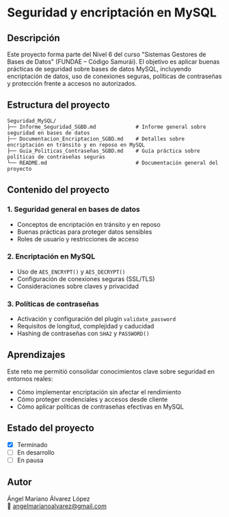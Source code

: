 
# Seguridad y encriptación en MySQL

## Descripción
Este proyecto forma parte del Nivel 6 del curso "Sistemas Gestores de Bases de Datos" (FUNDAE – Código Samurái). El objetivo es aplicar buenas prácticas de seguridad sobre bases de datos MySQL, incluyendo encriptación de datos, uso de conexiones seguras, políticas de contraseñas y protección frente a accesos no autorizados.

## Estructura del proyecto
```
Seguridad_MySQL/
├── Informe_Seguridad_SGBD.md             # Informe general sobre seguridad en bases de datos
├── Documentacion_Encriptacion_SGBD.md    # Detalles sobre encriptación en tránsito y en reposo en MySQL
├── Guia_Politicas_Contraseñas_SGBD.md    # Guía práctica sobre políticas de contraseñas seguras
└── README.md                             # Documentación general del proyecto
```

## Contenido del proyecto

### 1. Seguridad general en bases de datos
- Conceptos de encriptación en tránsito y en reposo
- Buenas prácticas para proteger datos sensibles
- Roles de usuario y restricciones de acceso

### 2. Encriptación en MySQL
- Uso de `AES_ENCRYPT()` y `AES_DECRYPT()`
- Configuración de conexiones seguras (SSL/TLS)
- Consideraciones sobre claves y privacidad

### 3. Políticas de contraseñas
- Activación y configuración del plugin `validate_password`
- Requisitos de longitud, complejidad y caducidad
- Hashing de contraseñas con `SHA2` y `PASSWORD()`

## Aprendizajes
Este reto me permitió consolidar conocimientos clave sobre seguridad en entornos reales:
- Cómo implementar encriptación sin afectar el rendimiento
- Cómo proteger credenciales y accesos desde cliente
- Cómo aplicar políticas de contraseñas efectivas en MySQL

## Estado del proyecto
- [x] Terminado
- [ ] En desarrollo
- [ ] En pausa

## Autor
Ángel Mariano Álvarez López  
📧 angelmarianoalvarez@gmail.com
